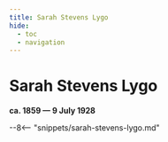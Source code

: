 ```yaml
---
title: Sarah Stevens Lygo
hide:
  - toc
  - navigation 
---
```


# Sarah Stevens Lygo

**ca. 1859 — 9 July 1928**

--8<-- "snippets/sarah-stevens-lygo.md"
